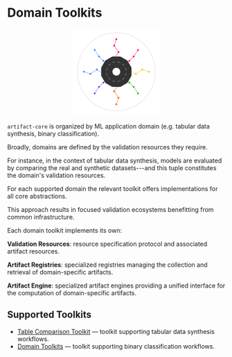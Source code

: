 # Domain Toolkits

<p align="center">
  <img src="../../assets/artifact_ml_logo.svg" width="200" alt="Artifact-ML Logo">
</p>

`artifact-core` is organized by ML application domain (e.g. tabular data synthesis, binary classification).

Broadly, domains are defined by the validation resources they require.

For instance, in the context of tabular data synthesis, models are evaluated by comparing the real and synthetic datasets---and this tuple constitutes the domain's validation resources.

For each supported domain  the relevant toolkit offers implementations for all core abstractions.

This approach results in focused validation ecosystems benefitting from common infrastructure.

Each domain toolkit implements its own:

**Validation Resources**: resource specification protocol and associated artifact resources.

**Artifact Registries**: specialized registries managing the collection and retrieval of domain-specific artifacts.

**Artifact Engine**: specialized artifact engines providing a unified interface for the computation of domain-specific artifacts.

## Supported Toolkits

- [Table Comparison Toolkit](domain_toolkits/table_comparison_toolkit.md) — toolkit supporting tabular data synthesis workflows.
- [Domain Toolkits](domain_toolkits/binary_classification_toolkit.md) — toolkit supporting binary classification workflows.